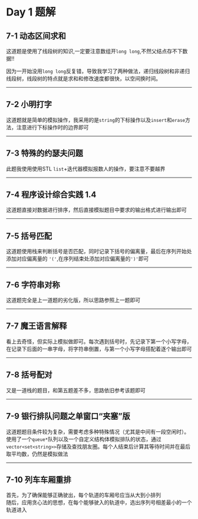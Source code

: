 # Day 1 题解
## 7-1 动态区间求和 
这道题是使用了线段树的知识,一定要注意数组开`long long`,不然父结点存不下数据!! 

因为一开始没用`long long`反复错，导致我学习了两种做法，递归线段树和非递归线段树，线段树的特点就是求和和修改速度都很快，以空间换时间。 
* * *
## 7-2 小明打字 
这道题就是简单的模拟操作，我采用的是`string`的下标操作以及`insert`和`erase`方法，注意进行下标操作时的边界即可  
* * *
## 7-3 特殊的约瑟夫问题  
此题我使用使用STL `list`+迭代器模拟报数人的操作，要注意不要越界   
* * * 
## 7-4 程序设计综合实践 1.4 
这道题直接对数据进行排序，然后直接模拟题目中要求的输出格式进行输出即可  
* * *
## 7-5 括号匹配
这道题使用栈来判断括号是否匹配，同时记录下括号的偏离量，最后在序列开始处添加对应偏离量的 `'('`,在序列结束处添加对应偏离量的`')'`即可
* * *
## 7-6 字符串对称 
这道题完全是上一道题的劣化版，所以思路参照上一题即可  
* * * 
## 7-7 魔王语言解释
看上去奇怪，但实际上模拟做即可。每次遇到括号时，先记录下第一个小写字母，在记录下后面的一串字母，将字符串倒置，与第一个小写字母搭配着逐个输出即可
* * * 
## 7-8 括号配对 
又是一道栈的题目，和第五题差不多，思路依旧参考该题即可  
* * * 
## 7-9 银行排队问题之单窗口“夹塞”版 
这道题题目条件较为复杂，需要考虑多种特殊情况（尤其是中间有一段空闲时）。使用了一个`queue*`队列以及一个自定义结构体模拟排队的状态，通过`vector<set<string>>`存储及查找朋友圈。每个人结束后计算其等待时间并在最后取平均数，仍然是模拟做法
* * * 
## 7-10 列车车厢重排
首先，为了确保能够正确驶出，每个轨道的车厢号应当从大到小排列  
随后，应用贪心法的思想，在每个能够驶入的轨道中，选出序列号相差最小的一个轨道进入